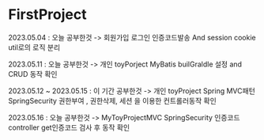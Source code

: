 # FirstProject


2023.05.04 : 오늘 공부한것 -> 회원가입 로그인 인증코드발송 And session cookie util로의 로직 분리 

2023.05.11 : 오늘 공부한것 -> 개인 toyPorject MyBatis builGraldle 설정 and CRUD 동작 확인 

2023.05.12 ~ 2023.05.15 : 이 기간 공부한것 -> 개인 toyProject Spring MVC패턴 SpringSecurity 권한부여 , 권한삭제, 세션 을 이용한 컨트롤러동작 확인 

2023.05.16 : 오늘 공부한것 -> MyToyProjectMVC SpringSecurity 인증코드 controller get인증코드 검사 후 동작 확인
